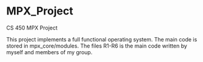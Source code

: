 # MPX_Project
CS 450 MPX Project

This project implements a full functional operating system. The main code is stored in mpx_core/modules. The files R1-R6 is the main code written by myself and members of my group.
